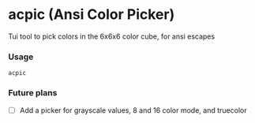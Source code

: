 # acpic (Ansi Color Picker)
Tui tool to pick colors in the 6x6x6 color cube, for ansi escapes

### Usage

`acpic`

### Future plans
- [ ] Add a picker for grayscale values, 8 and 16 color mode, and truecolor

